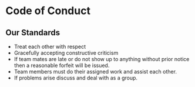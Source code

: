 # Code of Conduct

## Our Standards

* Treat each other with respect
* Gracefully accepting constructive criticism
* If team mates are late or do not show up to anything without prior notice then a reasonable forfeit will be issued.
* Team members must do their assigned work and assist each other.
* If problems arise discuss and deal with as a group.
